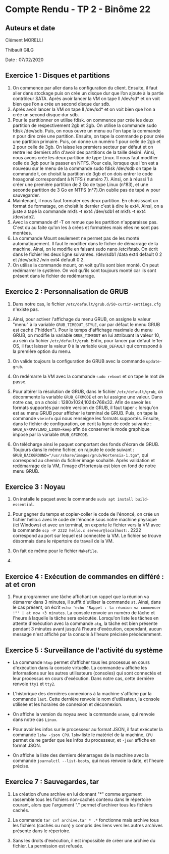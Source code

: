 # Compte Rendu - TP 2 - Binôme 22

## Auteurs et date
Clément MORELLI

Thibault GILG

Date : 07/02/2020
## Exercice 1 : Disques et partitions

1. On commence par aller dans la configuration du client. Ensuite, il faut aller dans stockage puis on crée un disque dur que l’on ajoute à la partie contrôleur SATA. Après avoir lancer la VM on tape ll /dev/sd* et on voit bien que l’on a crée un second disque dur sdb.
2.  Après avoir lancer la VM on tape ll /dev/sd* et on voit bien que l’on a crée un second disque dur sdb.
3. Pour le partitionner on utilise fdisk. on commence par crée les deux partition de respectivement 2gb et 3gb. On utilise la commande sudo fdisk /dev/sdb. Puis, on nous ouvre un menu ou l'on tape la commande n pour dire crée une partition. Ensuite, on tape la commande p pour crée une partition primaire. Puis, on donne un numéro 1 pour celle de 2gb et 2 pour celle de 3gb. On laisse les premiers secteur par défaut et on rentre les derniers afin d'avoir des partitions de la taille désiré. Ainsi, nous avons crée les deux partition de type Linux. Il nous faut modifier celle de 3gb pour la passer en NTFS. Pour cela, lorsque que l'on est a nouveau sur le menu de la commande  sudo fdisk /dev/sdb on tape la commande t, on choisit la partition de 3gb et on dois entrer le code hexagonal correspondant à NTFS ( numéro 7). Ainsi, on à réussi 1 à créer une première partition de 2 Go de type Linux (n°83), et une seconde partition de 3 Go en NTFS (n°7).On oublie pas de tapé w pour sauvegarder.
4. Maintenant, il nous faut formater ces deux partition. En choisissant un format de formatage, on choisit le dernier c'est à dire le ext4. Ainsi, on a juste a tapé la commande mkfs -t ext4 /dev/sdb1 et mkfs -t ext4 /dev/sdb2.
5. Avec la commande df -T on remue que les partition n'apparaisse pas. C'est du au faite qu'on les à crées et formatées mais elles ne sont pas montées.
6. La commande Mount seulement ne permet pas de les monté automatiquement. Il faut le modifier dans le ficher de démarrage de la machine. Ainsi, on le modifie en faisant sudo nano /etc/fstab. On écrit dans le fichier les deux ligne suivantes. /dev/sdb1 /data ext4 default 0 2 et /dev/sdb2 /win ext4 default 0 2.
7. On utilise la commande mount, on voit qu'ils sont bien monté. On peut redémarrer le système. On voit qu'ils sont toujours monté car ils sont présent dans le fichier de redémarrage.

## Exercice 2 : Personnalisation de GRUB

1. Dans notre cas, le fichier ```/etc/default/grub.d/50-curtin-settings.cfg``` n'existe pas.

2. Ainsi, pour activer l'affichage du menu GRUB, on assigne la valeur "menu" à la variable ```GRUB_TIMEOUT_STYLE```, car par défaut le menu GRUB est caché ("hidden"). Pour le temps d'affichage maximale du menu GRUB, on modifie la variable ```GRUB_TIMEOUT``` en lui attribuant la valeur 10, au sein du fichier ```/etc/default/grub```. Enfin, pour lancer par défaut le 1er OS, il faut laisser la valeur 0 à la variable ```GRUB_DEFAULT``` qui correspond à la première option du menu.

3. On valide toujours la configuration de GRUB avec la commande ```update-grub```.

4. On redémarre la VM avec la commande ```sudo reboot``` et on tape le mot de passe.

5. Pour altérer la résolution de GRUB, dans le fichier ```/etc/default/grub```, on décommente la variable ```GRUB_GFXMODE``` et on lui assigne une valeur. Dans notre cas, on a choisi : 1280x1024,1024x768x32. Afin de savoir les formats supportés par notre version de GRUB, il faut taper ```c``` lorsqu'on est au menu GRUB pour afficher le terminal de GRUB. Puis, on tape la commande ```vbeinfo``` qui nous renseigne les formats supportés. Ensuite, dans le fichier de configuration,  on écrit la ligne de code suivante : ```GRUB_GFXPAYLOAD_LINUX=keep``` afin de conserver le mode graphique imposé par la variable ```GRUB_GFXMODE```.

6. On télécharge ainsi le paquet comportant des fonds d'écran de GRUB. Toujours dans le même fichier, on rajoute le code suivant : ```GRUB_BACKGROUND="/usr/share/images/grub/Hortensia-1.tga"```, qui correspond au chemin du fichier image souhaité. Après validation et redémarrage de la VM, l'image d'Hortensia est bien en fond de notre menu GRUB. 

## Exercice 3 : Noyau

1. On installe le paquet avec la commande ```sudo apt install build-essential```.

2. Pour gagner du temps et copier-coller le code de l'énoncé, on crée un fichier hello.c avec le code de l'énoncé sous notre machine physique (ici Windows) et avec un terminal, on exporte le fichier vers la VM avec la commande ```scp -P 2222 hello.c serveur@localhost:```. 2222 correspond au port sur lequel est connectée la VM. Le fichier se trouve désormais dans le répertoire de travail de la VM.

3. On fait de même pour le fichier ```Makefile```.

4. 

## Exercice 4 : Exécution de commandes en différé : at et cron
1. Pour programmer une tâche affichant un rappel que la réunion va démarrer dans 3 minutes, il suffit d'utiliser la commande ```at```. Ainsi, dans le cas présent, on écrit ```echo 'echo "Rappel : la réunion va commencer !"' | at now +3 minutes```. La console renvoie un numéro de tâche et l'heure à laquelle la tâche sera exécutée. Lorsqu'on liste les tâches en attente d'exécution avec la commande ```atq```, la tâche est bien présente pendant 3 minutes avant jusqu'à l'heure d'exécution, cependant, aucun message n'est affiché par la console à l'heure précisée précédemment.

## Exercice 5 : Surveillance de l'activité du système
* La commande ```htop``` permet d'afficher tous les processus en cours d'exécution dans la console virtuelle. La commande ```w``` affiche les informations sur les autres utilisateurs (consoles) qui sont connectés et leur processus en cours d'exécution. Dans notre cas, cette dernière renvoie ```tty1``` et ```tty2```.

* L'historique des dernières connexions à la machine s'affiche par la commande ```last```. Cette dernière renvoie le nom d'utilisateur, la console utilisée et les horaires de connexion et déconnexion.

* On affiche la version du noyau avec la commande ```uname```, qui renvoie dans notre cas ```Linux```.

* Pour avoir les infos sur le processeur au format JSON, il faut exécuter la commande ```lshw -json CPU```. ```lshw``` liste le matériel de la machine, ```CPU``` permet de ne garder que les infos du processeur, et ```-json``` affiche en format JSON.

* On affiche la liste des derniers démarrages de la machine avec la commande ```journalctl --list-boots```, qui nous renvoie la date, et l'heure précise.

## Exercice 7 : Sauvegardes, tar

1. La création d'une archive en lui donnant "*" comme argument  rassemble tous les fichiers non-cachés contenu dans le répertoire courant, alors que l'argument "." permet d'archiver tous les fichiers cachés.

2. La commande ```tar cvf archive.tar * .*``` fonctionne mais archive tous les fichiers (cachés ou non) y compris des liens vers les autres archives présente dans le répertoire. 

3. Sans les droits d'exécution, il est impossible de créer une archive du fichier. La permission est refusée.
